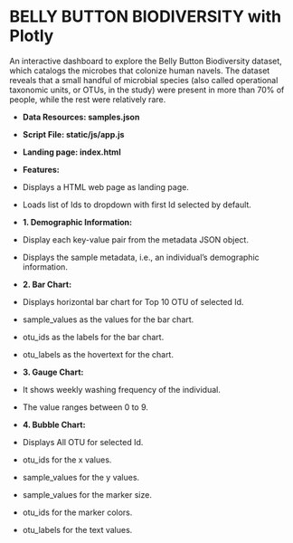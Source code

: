 # BELLY BUTTON BIODIVERSITY with Plotly

An interactive dashboard to explore the Belly Button Biodiversity dataset, which catalogs the microbes that colonize human navels. The dataset reveals that a small handful of microbial species (also called operational taxonomic units, or OTUs, in the study) were present in more than 70% of people, while the rest were relatively rare.
 
- **Data Resources: samples.json**
- **Script File: static/js/app.js**
- **Landing page: index.html**

- **Features:**
- Displays a HTML web page as landing page.
- Loads list of Ids to dropdown with first Id selected by default.

 - **1. Demographic Information:**
 - Display each key-value pair from the metadata JSON object.
 - Displays the sample metadata, i.e., an individual’s demographic information.

 - **2. Bar Chart:**
 - Displays horizontal bar chart for Top 10 OTU of selected Id.
 - sample_values as the values for the bar chart.
 - otu_ids as the labels for the bar chart.
 - otu_labels as the hovertext for the chart.

 - **3. Gauge Chart:**
 - It shows weekly washing frequency of the individual.
 - The value ranges between 0 to 9.

 - **4. Bubble Chart:**
 - Displays All OTU for selected Id.
 - otu_ids for the x values.
 - sample_values for the y values.
 - sample_values for the marker size.
 - otu_ids for the marker colors.
 - otu_labels for the text values.

